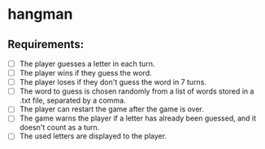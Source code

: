 # hangman
## Requirements: 
- [ ] The player guesses a letter in each turn. 
- [ ] The player wins if they guess the word. 
- [ ] The player loses if they don't guess the word in 7 turns. 
- [ ] The word to guess is chosen randomly from a list of words stored in a .txt file, separated by a comma.
- [ ] The player can restart the game after the game is over.
- [ ] The game warns the player if a letter has already been guessed, and it doesn't count as a turn.
- [ ] The used letters are displayed to the player.